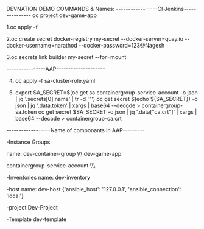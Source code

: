 
DEVNATION DEMO COMMANDS & Names:
-----------------CI Jenkins---------------
  oc project dev-game-app


1.oc apply -f <buildconfig file name>


2.oc create secret docker-registry my-secret --docker-server=quay.io --docker-username=narathod  --docker-password=123@Nagesh


3.oc secrets link builder my-secret --for=mount


----------------AAP--------------------


4. oc apply -f sa-cluster-role.yaml


5. export SA_SECRET=$(oc get sa containergroup-service-account -o json | jq '.secrets[0].name' | tr -d '"')
oc get secret $(echo ${SA_SECRET}) -o json | jq '.data.token' | xargs | base64 --decode > containergroup-sa.token
oc get secret $SA_SECRET -o json | jq '.data["ca.crt"]' | xargs | base64 --decode > containergroup-ca.crt


------------------Name of componants in AAP---------


-Instance Groups


name: dev-container-group
\\\\\\
dev-game-app

containergroup-service-account
\\\\\\

-Inventories
name: dev-inventory

-host
name: dev-host
{'ansible_host': '127.0.0.1', 'ansible_connection': 'local'}

-project
Dev-Project

-Template
dev-template
